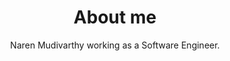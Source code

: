 ---
layout: page
title: About me
subtitle: Naren Mudivarthy working as a Software Engineer.
published: true
---